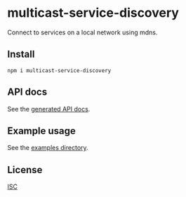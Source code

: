 # multicast-service-discovery

Connect to services on a local network using mdns.

## Install

```shell
npm i multicast-service-discovery
```

## API docs

See the [generated API docs](docs/api.md).

## Example usage

See the [examples directory](examples/).

## License

[ISC](LICENSE.md)
